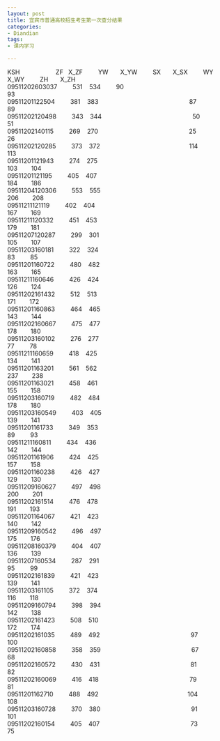 ```yaml
---
layout: post
title: 宜宾市普通高校招生考生第一次查分结果
categories:
- Diandian
tags:
- 课内学习

---
```

KSH&nbsp;&nbsp;&nbsp;&nbsp;&nbsp;&nbsp;&nbsp;&nbsp;&nbsp;&nbsp;&nbsp;&nbsp;&nbsp;&nbsp;&nbsp;&nbsp;&nbsp;&nbsp;&nbsp;&nbsp; ZF&nbsp;&nbsp; X_ZF&nbsp;&nbsp;&nbsp;&nbsp;&nbsp;&nbsp;&nbsp;&nbsp; YW&nbsp;&nbsp;&nbsp;&nbsp;&nbsp;&nbsp; X_YW&nbsp;&nbsp;&nbsp;&nbsp;&nbsp;&nbsp;&nbsp;&nbsp; SX&nbsp;&nbsp;&nbsp;&nbsp;&nbsp;&nbsp; X_SX&nbsp;&nbsp;&nbsp;&nbsp;&nbsp;&nbsp;&nbsp;&nbsp; WY&nbsp;&nbsp;&nbsp;&nbsp;&nbsp;&nbsp; X_WY&nbsp;&nbsp;&nbsp;&nbsp;&nbsp;&nbsp;&nbsp;&nbsp; ZH&nbsp;&nbsp;&nbsp;&nbsp;&nbsp;&nbsp; X_ZH
<br /> 09511202603037&nbsp;&nbsp;&nbsp;&nbsp;&nbsp;&nbsp;&nbsp;&nbsp; 531&nbsp;&nbsp;&nbsp; 534&nbsp;&nbsp;&nbsp;&nbsp;&nbsp;&nbsp;&nbsp;&nbsp; 90&nbsp;&nbsp;&nbsp;&nbsp;&nbsp;&nbsp;&nbsp;&nbsp; 93&nbsp;&nbsp;&nbsp;&nbsp;&nbsp;&nbsp;&nbsp;&nbsp;&nbsp;&nbsp;&nbsp;&nbsp;&nbsp;&nbsp;&nbsp;&nbsp;&nbsp;&nbsp;&nbsp;&nbsp;&nbsp;&nbsp;&nbsp;&nbsp;&nbsp;&nbsp;&nbsp;&nbsp;&nbsp;&nbsp;&nbsp;&nbsp;&nbsp;&nbsp;&nbsp;&nbsp;&nbsp;&nbsp;&nbsp;&nbsp;&nbsp;&nbsp;&nbsp;&nbsp;&nbsp;&nbsp;&nbsp;&nbsp;&nbsp;&nbsp;&nbsp;&nbsp;&nbsp;&nbsp;&nbsp;&nbsp;&nbsp;&nbsp;&nbsp;&nbsp;&nbsp;&nbsp;&nbsp;&nbsp;&nbsp;
<br /> 09511201122504&nbsp;&nbsp;&nbsp;&nbsp;&nbsp;&nbsp;&nbsp;&nbsp; 381&nbsp;&nbsp;&nbsp; 383&nbsp;&nbsp;&nbsp;&nbsp;&nbsp;&nbsp;&nbsp;&nbsp;&nbsp;&nbsp;&nbsp;&nbsp;&nbsp;&nbsp;&nbsp;&nbsp;&nbsp;&nbsp;&nbsp;&nbsp;&nbsp;&nbsp;&nbsp;&nbsp;&nbsp;&nbsp;&nbsp;&nbsp;&nbsp;&nbsp;&nbsp;&nbsp;&nbsp;&nbsp;&nbsp;&nbsp;&nbsp;&nbsp;&nbsp;&nbsp;&nbsp;&nbsp;&nbsp;&nbsp;&nbsp;&nbsp;&nbsp;&nbsp;&nbsp;&nbsp;&nbsp;&nbsp; 87&nbsp;&nbsp;&nbsp;&nbsp;&nbsp;&nbsp;&nbsp;&nbsp; 89&nbsp;&nbsp;&nbsp;&nbsp;&nbsp;&nbsp;&nbsp;&nbsp;&nbsp;&nbsp;&nbsp;&nbsp;&nbsp;&nbsp;&nbsp;&nbsp;&nbsp;&nbsp;&nbsp;&nbsp;&nbsp;
<br /> 09511202120498&nbsp;&nbsp;&nbsp;&nbsp;&nbsp;&nbsp;&nbsp;&nbsp; 343&nbsp;&nbsp;&nbsp; 344&nbsp;&nbsp;&nbsp;&nbsp;&nbsp;&nbsp;&nbsp;&nbsp;&nbsp;&nbsp;&nbsp;&nbsp;&nbsp;&nbsp;&nbsp;&nbsp;&nbsp;&nbsp;&nbsp;&nbsp;&nbsp;&nbsp;&nbsp;&nbsp;&nbsp;&nbsp;&nbsp;&nbsp;&nbsp;&nbsp;&nbsp;&nbsp;&nbsp;&nbsp;&nbsp;&nbsp;&nbsp;&nbsp;&nbsp;&nbsp;&nbsp;&nbsp;&nbsp;&nbsp;&nbsp;&nbsp;&nbsp;&nbsp;&nbsp;&nbsp;&nbsp;&nbsp; 50&nbsp;&nbsp;&nbsp;&nbsp;&nbsp;&nbsp;&nbsp;&nbsp; 51&nbsp;&nbsp;&nbsp;&nbsp;&nbsp;&nbsp;&nbsp;&nbsp;&nbsp;&nbsp;&nbsp;&nbsp;&nbsp;&nbsp;&nbsp;&nbsp;&nbsp;&nbsp;&nbsp;&nbsp;&nbsp;
<br /> 09511202140115&nbsp;&nbsp;&nbsp;&nbsp;&nbsp;&nbsp;&nbsp;&nbsp; 269&nbsp;&nbsp;&nbsp; 270&nbsp;&nbsp;&nbsp;&nbsp;&nbsp;&nbsp;&nbsp;&nbsp;&nbsp;&nbsp;&nbsp;&nbsp;&nbsp;&nbsp;&nbsp;&nbsp;&nbsp;&nbsp;&nbsp;&nbsp;&nbsp;&nbsp;&nbsp;&nbsp;&nbsp;&nbsp;&nbsp;&nbsp;&nbsp;&nbsp;&nbsp;&nbsp;&nbsp;&nbsp;&nbsp;&nbsp;&nbsp;&nbsp;&nbsp;&nbsp;&nbsp;&nbsp;&nbsp;&nbsp;&nbsp;&nbsp;&nbsp;&nbsp;&nbsp;&nbsp;&nbsp;&nbsp; 25&nbsp;&nbsp;&nbsp;&nbsp;&nbsp;&nbsp;&nbsp;&nbsp; 26&nbsp;&nbsp;&nbsp;&nbsp;&nbsp;&nbsp;&nbsp;&nbsp;&nbsp;&nbsp;&nbsp;&nbsp;&nbsp;&nbsp;&nbsp;&nbsp;&nbsp;&nbsp;&nbsp;&nbsp;&nbsp;
<br /> 09511202120285&nbsp;&nbsp;&nbsp;&nbsp;&nbsp;&nbsp;&nbsp;&nbsp; 373&nbsp;&nbsp;&nbsp; 372&nbsp;&nbsp;&nbsp;&nbsp;&nbsp;&nbsp;&nbsp;&nbsp;&nbsp;&nbsp;&nbsp;&nbsp;&nbsp;&nbsp;&nbsp;&nbsp;&nbsp;&nbsp;&nbsp;&nbsp;&nbsp;&nbsp;&nbsp;&nbsp;&nbsp;&nbsp;&nbsp;&nbsp;&nbsp;&nbsp;&nbsp;&nbsp;&nbsp;&nbsp;&nbsp;&nbsp;&nbsp;&nbsp;&nbsp;&nbsp;&nbsp;&nbsp;&nbsp;&nbsp;&nbsp;&nbsp;&nbsp;&nbsp;&nbsp;&nbsp;&nbsp; 114&nbsp;&nbsp;&nbsp;&nbsp;&nbsp;&nbsp;&nbsp; 113&nbsp;&nbsp;&nbsp;&nbsp;&nbsp;&nbsp;&nbsp;&nbsp;&nbsp;&nbsp;&nbsp;&nbsp;&nbsp;&nbsp;&nbsp;&nbsp;&nbsp;&nbsp;&nbsp;&nbsp;&nbsp;
<br /> 09511201121943&nbsp;&nbsp;&nbsp;&nbsp;&nbsp;&nbsp;&nbsp;&nbsp; 274&nbsp;&nbsp;&nbsp; 275&nbsp;&nbsp;&nbsp;&nbsp;&nbsp;&nbsp;&nbsp;&nbsp;&nbsp;&nbsp;&nbsp;&nbsp;&nbsp;&nbsp;&nbsp;&nbsp;&nbsp;&nbsp;&nbsp;&nbsp;&nbsp;&nbsp;&nbsp;&nbsp;&nbsp;&nbsp;&nbsp;&nbsp;&nbsp;&nbsp;&nbsp;&nbsp;&nbsp;&nbsp;&nbsp;&nbsp;&nbsp;&nbsp;&nbsp;&nbsp;&nbsp;&nbsp;&nbsp;&nbsp;&nbsp;&nbsp;&nbsp;&nbsp;&nbsp;&nbsp;&nbsp;&nbsp;&nbsp;&nbsp;&nbsp;&nbsp;&nbsp;&nbsp;&nbsp;&nbsp;&nbsp;&nbsp;&nbsp;&nbsp;&nbsp;&nbsp;&nbsp;&nbsp;&nbsp;&nbsp;&nbsp;&nbsp;&nbsp; 103&nbsp;&nbsp;&nbsp;&nbsp;&nbsp;&nbsp;&nbsp; 104
<br /> 09511201121195&nbsp;&nbsp;&nbsp;&nbsp;&nbsp;&nbsp;&nbsp;&nbsp; 405&nbsp;&nbsp;&nbsp; 407&nbsp;&nbsp;&nbsp;&nbsp;&nbsp;&nbsp;&nbsp;&nbsp;&nbsp;&nbsp;&nbsp;&nbsp;&nbsp;&nbsp;&nbsp;&nbsp;&nbsp;&nbsp;&nbsp;&nbsp;&nbsp;&nbsp;&nbsp;&nbsp;&nbsp;&nbsp;&nbsp;&nbsp;&nbsp;&nbsp;&nbsp;&nbsp;&nbsp;&nbsp;&nbsp;&nbsp;&nbsp;&nbsp;&nbsp;&nbsp;&nbsp;&nbsp;&nbsp;&nbsp;&nbsp;&nbsp;&nbsp;&nbsp;&nbsp;&nbsp;&nbsp;&nbsp;&nbsp;&nbsp;&nbsp;&nbsp;&nbsp;&nbsp;&nbsp;&nbsp;&nbsp;&nbsp;&nbsp;&nbsp;&nbsp;&nbsp;&nbsp;&nbsp;&nbsp;&nbsp;&nbsp;&nbsp;&nbsp; 184&nbsp;&nbsp;&nbsp;&nbsp;&nbsp;&nbsp;&nbsp; 186
<br /> 09511204120306&nbsp;&nbsp;&nbsp;&nbsp;&nbsp;&nbsp;&nbsp;&nbsp; 553&nbsp;&nbsp;&nbsp; 555&nbsp;&nbsp;&nbsp;&nbsp;&nbsp;&nbsp;&nbsp;&nbsp;&nbsp;&nbsp;&nbsp;&nbsp;&nbsp;&nbsp;&nbsp;&nbsp;&nbsp;&nbsp;&nbsp;&nbsp;&nbsp;&nbsp;&nbsp;&nbsp;&nbsp;&nbsp;&nbsp;&nbsp;&nbsp;&nbsp;&nbsp;&nbsp;&nbsp;&nbsp;&nbsp;&nbsp;&nbsp;&nbsp;&nbsp;&nbsp;&nbsp;&nbsp;&nbsp;&nbsp;&nbsp;&nbsp;&nbsp;&nbsp;&nbsp;&nbsp;&nbsp;&nbsp;&nbsp;&nbsp;&nbsp;&nbsp;&nbsp;&nbsp;&nbsp;&nbsp;&nbsp;&nbsp;&nbsp;&nbsp;&nbsp;&nbsp;&nbsp;&nbsp;&nbsp;&nbsp;&nbsp;&nbsp;&nbsp; 206&nbsp;&nbsp;&nbsp;&nbsp;&nbsp;&nbsp;&nbsp; 208
<br /> 09511211121119&nbsp;&nbsp;&nbsp;&nbsp;&nbsp;&nbsp;&nbsp;&nbsp; 402&nbsp;&nbsp;&nbsp; 404&nbsp;&nbsp;&nbsp;&nbsp;&nbsp;&nbsp;&nbsp;&nbsp;&nbsp;&nbsp;&nbsp;&nbsp;&nbsp;&nbsp;&nbsp;&nbsp;&nbsp;&nbsp;&nbsp;&nbsp;&nbsp;&nbsp;&nbsp;&nbsp;&nbsp;&nbsp;&nbsp;&nbsp;&nbsp;&nbsp;&nbsp;&nbsp;&nbsp;&nbsp;&nbsp;&nbsp;&nbsp;&nbsp;&nbsp;&nbsp;&nbsp;&nbsp;&nbsp;&nbsp;&nbsp;&nbsp;&nbsp;&nbsp;&nbsp;&nbsp;&nbsp;&nbsp;&nbsp;&nbsp;&nbsp;&nbsp;&nbsp;&nbsp;&nbsp;&nbsp;&nbsp;&nbsp;&nbsp;&nbsp;&nbsp;&nbsp;&nbsp;&nbsp;&nbsp;&nbsp;&nbsp;&nbsp;&nbsp; 167&nbsp;&nbsp;&nbsp;&nbsp;&nbsp;&nbsp;&nbsp; 169
<br /> 09511211120332&nbsp;&nbsp;&nbsp;&nbsp;&nbsp;&nbsp;&nbsp;&nbsp; 451&nbsp;&nbsp;&nbsp; 453&nbsp;&nbsp;&nbsp;&nbsp;&nbsp;&nbsp;&nbsp;&nbsp;&nbsp;&nbsp;&nbsp;&nbsp;&nbsp;&nbsp;&nbsp;&nbsp;&nbsp;&nbsp;&nbsp;&nbsp;&nbsp;&nbsp;&nbsp;&nbsp;&nbsp;&nbsp;&nbsp;&nbsp;&nbsp;&nbsp;&nbsp;&nbsp;&nbsp;&nbsp;&nbsp;&nbsp;&nbsp;&nbsp;&nbsp;&nbsp;&nbsp;&nbsp;&nbsp;&nbsp;&nbsp;&nbsp;&nbsp;&nbsp;&nbsp;&nbsp;&nbsp;&nbsp;&nbsp;&nbsp;&nbsp;&nbsp;&nbsp;&nbsp;&nbsp;&nbsp;&nbsp;&nbsp;&nbsp;&nbsp;&nbsp;&nbsp;&nbsp;&nbsp;&nbsp;&nbsp;&nbsp;&nbsp;&nbsp; 179&nbsp;&nbsp;&nbsp;&nbsp;&nbsp;&nbsp;&nbsp; 181
<br /> 09511207120287&nbsp;&nbsp;&nbsp;&nbsp;&nbsp;&nbsp;&nbsp;&nbsp; 299&nbsp;&nbsp;&nbsp; 301&nbsp;&nbsp;&nbsp;&nbsp;&nbsp;&nbsp;&nbsp;&nbsp;&nbsp;&nbsp;&nbsp;&nbsp;&nbsp;&nbsp;&nbsp;&nbsp;&nbsp;&nbsp;&nbsp;&nbsp;&nbsp;&nbsp;&nbsp;&nbsp;&nbsp;&nbsp;&nbsp;&nbsp;&nbsp;&nbsp;&nbsp;&nbsp;&nbsp;&nbsp;&nbsp;&nbsp;&nbsp;&nbsp;&nbsp;&nbsp;&nbsp;&nbsp;&nbsp;&nbsp;&nbsp;&nbsp;&nbsp;&nbsp;&nbsp;&nbsp;&nbsp;&nbsp;&nbsp;&nbsp;&nbsp;&nbsp;&nbsp;&nbsp;&nbsp;&nbsp;&nbsp;&nbsp;&nbsp;&nbsp;&nbsp;&nbsp;&nbsp;&nbsp;&nbsp;&nbsp;&nbsp;&nbsp;&nbsp; 105&nbsp;&nbsp;&nbsp;&nbsp;&nbsp;&nbsp;&nbsp; 107
<br /> 09511203160181&nbsp;&nbsp;&nbsp;&nbsp;&nbsp;&nbsp;&nbsp;&nbsp; 322&nbsp;&nbsp;&nbsp; 324&nbsp;&nbsp;&nbsp;&nbsp;&nbsp;&nbsp;&nbsp;&nbsp;&nbsp;&nbsp;&nbsp;&nbsp;&nbsp;&nbsp;&nbsp;&nbsp;&nbsp;&nbsp;&nbsp;&nbsp;&nbsp;&nbsp;&nbsp;&nbsp;&nbsp;&nbsp;&nbsp;&nbsp;&nbsp;&nbsp;&nbsp;&nbsp;&nbsp;&nbsp;&nbsp;&nbsp;&nbsp;&nbsp;&nbsp;&nbsp;&nbsp;&nbsp;&nbsp;&nbsp;&nbsp;&nbsp;&nbsp;&nbsp;&nbsp;&nbsp;&nbsp;&nbsp;&nbsp;&nbsp;&nbsp;&nbsp;&nbsp;&nbsp;&nbsp;&nbsp;&nbsp;&nbsp;&nbsp;&nbsp;&nbsp;&nbsp;&nbsp;&nbsp;&nbsp;&nbsp;&nbsp;&nbsp;&nbsp;&nbsp; 83&nbsp;&nbsp;&nbsp;&nbsp;&nbsp;&nbsp;&nbsp;&nbsp; 85
<br /> 09511201160722&nbsp;&nbsp;&nbsp;&nbsp;&nbsp;&nbsp;&nbsp;&nbsp; 480&nbsp;&nbsp;&nbsp; 482&nbsp;&nbsp;&nbsp;&nbsp;&nbsp;&nbsp;&nbsp;&nbsp;&nbsp;&nbsp;&nbsp;&nbsp;&nbsp;&nbsp;&nbsp;&nbsp;&nbsp;&nbsp;&nbsp;&nbsp;&nbsp;&nbsp;&nbsp;&nbsp;&nbsp;&nbsp;&nbsp;&nbsp;&nbsp;&nbsp;&nbsp;&nbsp;&nbsp;&nbsp;&nbsp;&nbsp;&nbsp;&nbsp;&nbsp;&nbsp;&nbsp;&nbsp;&nbsp;&nbsp;&nbsp;&nbsp;&nbsp;&nbsp;&nbsp;&nbsp;&nbsp;&nbsp;&nbsp;&nbsp;&nbsp;&nbsp;&nbsp;&nbsp;&nbsp;&nbsp;&nbsp;&nbsp;&nbsp;&nbsp;&nbsp;&nbsp;&nbsp;&nbsp;&nbsp;&nbsp;&nbsp;&nbsp;&nbsp; 163&nbsp;&nbsp;&nbsp;&nbsp;&nbsp;&nbsp;&nbsp; 165
<br /> 09511211160646&nbsp;&nbsp;&nbsp;&nbsp;&nbsp;&nbsp;&nbsp;&nbsp; 426&nbsp;&nbsp;&nbsp; 424&nbsp;&nbsp;&nbsp;&nbsp;&nbsp;&nbsp;&nbsp;&nbsp;&nbsp;&nbsp;&nbsp;&nbsp;&nbsp;&nbsp;&nbsp;&nbsp;&nbsp;&nbsp;&nbsp;&nbsp;&nbsp;&nbsp;&nbsp;&nbsp;&nbsp;&nbsp;&nbsp;&nbsp;&nbsp;&nbsp;&nbsp;&nbsp;&nbsp;&nbsp;&nbsp;&nbsp;&nbsp;&nbsp;&nbsp;&nbsp;&nbsp;&nbsp;&nbsp;&nbsp;&nbsp;&nbsp;&nbsp;&nbsp;&nbsp;&nbsp;&nbsp;&nbsp;&nbsp;&nbsp;&nbsp;&nbsp;&nbsp;&nbsp;&nbsp;&nbsp;&nbsp;&nbsp;&nbsp;&nbsp;&nbsp;&nbsp;&nbsp;&nbsp;&nbsp;&nbsp;&nbsp;&nbsp;&nbsp; 126&nbsp;&nbsp;&nbsp;&nbsp;&nbsp;&nbsp;&nbsp; 124
<br /> 09511202161432&nbsp;&nbsp;&nbsp;&nbsp;&nbsp;&nbsp;&nbsp;&nbsp; 512&nbsp;&nbsp;&nbsp; 513&nbsp;&nbsp;&nbsp;&nbsp;&nbsp;&nbsp;&nbsp;&nbsp;&nbsp;&nbsp;&nbsp;&nbsp;&nbsp;&nbsp;&nbsp;&nbsp;&nbsp;&nbsp;&nbsp;&nbsp;&nbsp;&nbsp;&nbsp;&nbsp;&nbsp;&nbsp;&nbsp;&nbsp;&nbsp;&nbsp;&nbsp;&nbsp;&nbsp;&nbsp;&nbsp;&nbsp;&nbsp;&nbsp;&nbsp;&nbsp;&nbsp;&nbsp;&nbsp;&nbsp;&nbsp;&nbsp;&nbsp;&nbsp;&nbsp;&nbsp;&nbsp;&nbsp;&nbsp;&nbsp;&nbsp;&nbsp;&nbsp;&nbsp;&nbsp;&nbsp;&nbsp;&nbsp;&nbsp;&nbsp;&nbsp;&nbsp;&nbsp;&nbsp;&nbsp;&nbsp;&nbsp;&nbsp;&nbsp; 171&nbsp;&nbsp;&nbsp;&nbsp;&nbsp;&nbsp;&nbsp; 172
<br /> 09511201160863&nbsp;&nbsp;&nbsp;&nbsp;&nbsp;&nbsp;&nbsp;&nbsp; 464&nbsp;&nbsp;&nbsp; 465&nbsp;&nbsp;&nbsp;&nbsp;&nbsp;&nbsp;&nbsp;&nbsp;&nbsp;&nbsp;&nbsp;&nbsp;&nbsp;&nbsp;&nbsp;&nbsp;&nbsp;&nbsp;&nbsp;&nbsp;&nbsp;&nbsp;&nbsp;&nbsp;&nbsp;&nbsp;&nbsp;&nbsp;&nbsp;&nbsp;&nbsp;&nbsp;&nbsp;&nbsp;&nbsp;&nbsp;&nbsp;&nbsp;&nbsp;&nbsp;&nbsp;&nbsp;&nbsp;&nbsp;&nbsp;&nbsp;&nbsp;&nbsp;&nbsp;&nbsp;&nbsp;&nbsp;&nbsp;&nbsp;&nbsp;&nbsp;&nbsp;&nbsp;&nbsp;&nbsp;&nbsp;&nbsp;&nbsp;&nbsp;&nbsp;&nbsp;&nbsp;&nbsp;&nbsp;&nbsp;&nbsp;&nbsp;&nbsp; 143&nbsp;&nbsp;&nbsp;&nbsp;&nbsp;&nbsp;&nbsp; 144
<br /> 09511202160667&nbsp;&nbsp;&nbsp;&nbsp;&nbsp;&nbsp;&nbsp;&nbsp; 475&nbsp;&nbsp;&nbsp; 477&nbsp;&nbsp;&nbsp;&nbsp;&nbsp;&nbsp;&nbsp;&nbsp;&nbsp;&nbsp;&nbsp;&nbsp;&nbsp;&nbsp;&nbsp;&nbsp;&nbsp;&nbsp;&nbsp;&nbsp;&nbsp;&nbsp;&nbsp;&nbsp;&nbsp;&nbsp;&nbsp;&nbsp;&nbsp;&nbsp;&nbsp;&nbsp;&nbsp;&nbsp;&nbsp;&nbsp;&nbsp;&nbsp;&nbsp;&nbsp;&nbsp;&nbsp;&nbsp;&nbsp;&nbsp;&nbsp;&nbsp;&nbsp;&nbsp;&nbsp;&nbsp;&nbsp;&nbsp;&nbsp;&nbsp;&nbsp;&nbsp;&nbsp;&nbsp;&nbsp;&nbsp;&nbsp;&nbsp;&nbsp;&nbsp;&nbsp;&nbsp;&nbsp;&nbsp;&nbsp;&nbsp;&nbsp;&nbsp; 178&nbsp;&nbsp;&nbsp;&nbsp;&nbsp;&nbsp;&nbsp; 180
<br /> 09511203160102&nbsp;&nbsp;&nbsp;&nbsp;&nbsp;&nbsp;&nbsp;&nbsp; 276&nbsp;&nbsp;&nbsp; 277&nbsp;&nbsp;&nbsp;&nbsp;&nbsp;&nbsp;&nbsp;&nbsp;&nbsp;&nbsp;&nbsp;&nbsp;&nbsp;&nbsp;&nbsp;&nbsp;&nbsp;&nbsp;&nbsp;&nbsp;&nbsp;&nbsp;&nbsp;&nbsp;&nbsp;&nbsp;&nbsp;&nbsp;&nbsp;&nbsp;&nbsp;&nbsp;&nbsp;&nbsp;&nbsp;&nbsp;&nbsp;&nbsp;&nbsp;&nbsp;&nbsp;&nbsp;&nbsp;&nbsp;&nbsp;&nbsp;&nbsp;&nbsp;&nbsp;&nbsp;&nbsp;&nbsp;&nbsp;&nbsp;&nbsp;&nbsp;&nbsp;&nbsp;&nbsp;&nbsp;&nbsp;&nbsp;&nbsp;&nbsp;&nbsp;&nbsp;&nbsp;&nbsp;&nbsp;&nbsp;&nbsp;&nbsp;&nbsp;&nbsp; 77&nbsp;&nbsp;&nbsp;&nbsp;&nbsp;&nbsp;&nbsp;&nbsp; 78
<br /> 09511211160659&nbsp;&nbsp;&nbsp;&nbsp;&nbsp;&nbsp;&nbsp;&nbsp; 418&nbsp;&nbsp;&nbsp; 425&nbsp;&nbsp;&nbsp;&nbsp;&nbsp;&nbsp;&nbsp;&nbsp;&nbsp;&nbsp;&nbsp;&nbsp;&nbsp;&nbsp;&nbsp;&nbsp;&nbsp;&nbsp;&nbsp;&nbsp;&nbsp;&nbsp;&nbsp;&nbsp;&nbsp;&nbsp;&nbsp;&nbsp;&nbsp;&nbsp;&nbsp;&nbsp;&nbsp;&nbsp;&nbsp;&nbsp;&nbsp;&nbsp;&nbsp;&nbsp;&nbsp;&nbsp;&nbsp;&nbsp;&nbsp;&nbsp;&nbsp;&nbsp;&nbsp;&nbsp;&nbsp;&nbsp;&nbsp;&nbsp;&nbsp;&nbsp;&nbsp;&nbsp;&nbsp;&nbsp;&nbsp;&nbsp;&nbsp;&nbsp;&nbsp;&nbsp;&nbsp;&nbsp;&nbsp;&nbsp;&nbsp;&nbsp;&nbsp; 134&nbsp;&nbsp;&nbsp;&nbsp;&nbsp;&nbsp;&nbsp; 141
<br /> 09511201163201&nbsp;&nbsp;&nbsp;&nbsp;&nbsp;&nbsp;&nbsp;&nbsp; 561&nbsp;&nbsp;&nbsp; 562&nbsp;&nbsp;&nbsp;&nbsp;&nbsp;&nbsp;&nbsp;&nbsp;&nbsp;&nbsp;&nbsp;&nbsp;&nbsp;&nbsp;&nbsp;&nbsp;&nbsp;&nbsp;&nbsp;&nbsp;&nbsp;&nbsp;&nbsp;&nbsp;&nbsp;&nbsp;&nbsp;&nbsp;&nbsp;&nbsp;&nbsp;&nbsp;&nbsp;&nbsp;&nbsp;&nbsp;&nbsp;&nbsp;&nbsp;&nbsp;&nbsp;&nbsp;&nbsp;&nbsp;&nbsp;&nbsp;&nbsp;&nbsp;&nbsp;&nbsp;&nbsp;&nbsp;&nbsp;&nbsp;&nbsp;&nbsp;&nbsp;&nbsp;&nbsp;&nbsp;&nbsp;&nbsp;&nbsp;&nbsp;&nbsp;&nbsp;&nbsp;&nbsp;&nbsp;&nbsp;&nbsp;&nbsp;&nbsp; 237&nbsp;&nbsp;&nbsp;&nbsp;&nbsp;&nbsp;&nbsp; 238
<br /> 09511201163021&nbsp;&nbsp;&nbsp;&nbsp;&nbsp;&nbsp;&nbsp;&nbsp; 458&nbsp;&nbsp;&nbsp; 461&nbsp;&nbsp;&nbsp;&nbsp;&nbsp;&nbsp;&nbsp;&nbsp;&nbsp;&nbsp;&nbsp;&nbsp;&nbsp;&nbsp;&nbsp;&nbsp;&nbsp;&nbsp;&nbsp;&nbsp;&nbsp;&nbsp;&nbsp;&nbsp;&nbsp;&nbsp;&nbsp;&nbsp;&nbsp;&nbsp;&nbsp;&nbsp;&nbsp;&nbsp;&nbsp;&nbsp;&nbsp;&nbsp;&nbsp;&nbsp;&nbsp;&nbsp;&nbsp;&nbsp;&nbsp;&nbsp;&nbsp;&nbsp;&nbsp;&nbsp;&nbsp;&nbsp;&nbsp;&nbsp;&nbsp;&nbsp;&nbsp;&nbsp;&nbsp;&nbsp;&nbsp;&nbsp;&nbsp;&nbsp;&nbsp;&nbsp;&nbsp;&nbsp;&nbsp;&nbsp;&nbsp;&nbsp;&nbsp; 155&nbsp;&nbsp;&nbsp;&nbsp;&nbsp;&nbsp;&nbsp; 158
<br /> 09511203160719&nbsp;&nbsp;&nbsp;&nbsp;&nbsp;&nbsp;&nbsp;&nbsp; 482&nbsp;&nbsp;&nbsp; 484&nbsp;&nbsp;&nbsp;&nbsp;&nbsp;&nbsp;&nbsp;&nbsp;&nbsp;&nbsp;&nbsp;&nbsp;&nbsp;&nbsp;&nbsp;&nbsp;&nbsp;&nbsp;&nbsp;&nbsp;&nbsp;&nbsp;&nbsp;&nbsp;&nbsp;&nbsp;&nbsp;&nbsp;&nbsp;&nbsp;&nbsp;&nbsp;&nbsp;&nbsp;&nbsp;&nbsp;&nbsp;&nbsp;&nbsp;&nbsp;&nbsp;&nbsp;&nbsp;&nbsp;&nbsp;&nbsp;&nbsp;&nbsp;&nbsp;&nbsp;&nbsp;&nbsp;&nbsp;&nbsp;&nbsp;&nbsp;&nbsp;&nbsp;&nbsp;&nbsp;&nbsp;&nbsp;&nbsp;&nbsp;&nbsp;&nbsp;&nbsp;&nbsp;&nbsp;&nbsp;&nbsp;&nbsp;&nbsp; 178&nbsp;&nbsp;&nbsp;&nbsp;&nbsp;&nbsp;&nbsp; 180
<br /> 09511203160549&nbsp;&nbsp;&nbsp;&nbsp;&nbsp;&nbsp;&nbsp;&nbsp; 403&nbsp;&nbsp;&nbsp; 405&nbsp;&nbsp;&nbsp;&nbsp;&nbsp;&nbsp;&nbsp;&nbsp;&nbsp;&nbsp;&nbsp;&nbsp;&nbsp;&nbsp;&nbsp;&nbsp;&nbsp;&nbsp;&nbsp;&nbsp;&nbsp;&nbsp;&nbsp;&nbsp;&nbsp;&nbsp;&nbsp;&nbsp;&nbsp;&nbsp;&nbsp;&nbsp;&nbsp;&nbsp;&nbsp;&nbsp;&nbsp;&nbsp;&nbsp;&nbsp;&nbsp;&nbsp;&nbsp;&nbsp;&nbsp;&nbsp;&nbsp;&nbsp;&nbsp;&nbsp;&nbsp;&nbsp;&nbsp;&nbsp;&nbsp;&nbsp;&nbsp;&nbsp;&nbsp;&nbsp;&nbsp;&nbsp;&nbsp;&nbsp;&nbsp;&nbsp;&nbsp;&nbsp;&nbsp;&nbsp;&nbsp;&nbsp;&nbsp; 139&nbsp;&nbsp;&nbsp;&nbsp;&nbsp;&nbsp;&nbsp; 141
<br /> 09511201161733&nbsp;&nbsp;&nbsp;&nbsp;&nbsp;&nbsp;&nbsp;&nbsp; 349&nbsp;&nbsp;&nbsp; 353&nbsp;&nbsp;&nbsp;&nbsp;&nbsp;&nbsp;&nbsp;&nbsp;&nbsp;&nbsp;&nbsp;&nbsp;&nbsp;&nbsp;&nbsp;&nbsp;&nbsp;&nbsp;&nbsp;&nbsp;&nbsp;&nbsp;&nbsp;&nbsp;&nbsp;&nbsp;&nbsp;&nbsp;&nbsp;&nbsp;&nbsp;&nbsp;&nbsp;&nbsp;&nbsp;&nbsp;&nbsp;&nbsp;&nbsp;&nbsp;&nbsp;&nbsp;&nbsp;&nbsp;&nbsp;&nbsp;&nbsp;&nbsp;&nbsp;&nbsp;&nbsp;&nbsp;&nbsp;&nbsp;&nbsp;&nbsp;&nbsp;&nbsp;&nbsp;&nbsp;&nbsp;&nbsp;&nbsp;&nbsp;&nbsp;&nbsp;&nbsp;&nbsp;&nbsp;&nbsp;&nbsp;&nbsp;&nbsp;&nbsp; 89&nbsp;&nbsp;&nbsp;&nbsp;&nbsp;&nbsp;&nbsp;&nbsp; 93
<br /> 09511211160811&nbsp;&nbsp;&nbsp;&nbsp;&nbsp;&nbsp;&nbsp;&nbsp; 434&nbsp;&nbsp;&nbsp; 436&nbsp;&nbsp;&nbsp;&nbsp;&nbsp;&nbsp;&nbsp;&nbsp;&nbsp;&nbsp;&nbsp;&nbsp;&nbsp;&nbsp;&nbsp;&nbsp;&nbsp;&nbsp;&nbsp;&nbsp;&nbsp;&nbsp;&nbsp;&nbsp;&nbsp;&nbsp;&nbsp;&nbsp;&nbsp;&nbsp;&nbsp;&nbsp;&nbsp;&nbsp;&nbsp;&nbsp;&nbsp;&nbsp;&nbsp;&nbsp;&nbsp;&nbsp;&nbsp;&nbsp;&nbsp;&nbsp;&nbsp;&nbsp;&nbsp;&nbsp;&nbsp;&nbsp;&nbsp;&nbsp;&nbsp;&nbsp;&nbsp;&nbsp;&nbsp;&nbsp;&nbsp;&nbsp;&nbsp;&nbsp;&nbsp;&nbsp;&nbsp;&nbsp;&nbsp;&nbsp;&nbsp;&nbsp;&nbsp; 142&nbsp;&nbsp;&nbsp;&nbsp;&nbsp;&nbsp;&nbsp; 144
<br /> 09511201161906&nbsp;&nbsp;&nbsp;&nbsp;&nbsp;&nbsp;&nbsp;&nbsp; 424&nbsp;&nbsp;&nbsp; 425&nbsp;&nbsp;&nbsp;&nbsp;&nbsp;&nbsp;&nbsp;&nbsp;&nbsp;&nbsp;&nbsp;&nbsp;&nbsp;&nbsp;&nbsp;&nbsp;&nbsp;&nbsp;&nbsp;&nbsp;&nbsp;&nbsp;&nbsp;&nbsp;&nbsp;&nbsp;&nbsp;&nbsp;&nbsp;&nbsp;&nbsp;&nbsp;&nbsp;&nbsp;&nbsp;&nbsp;&nbsp;&nbsp;&nbsp;&nbsp;&nbsp;&nbsp;&nbsp;&nbsp;&nbsp;&nbsp;&nbsp;&nbsp;&nbsp;&nbsp;&nbsp;&nbsp;&nbsp;&nbsp;&nbsp;&nbsp;&nbsp;&nbsp;&nbsp;&nbsp;&nbsp;&nbsp;&nbsp;&nbsp;&nbsp;&nbsp;&nbsp;&nbsp;&nbsp;&nbsp;&nbsp;&nbsp;&nbsp; 157&nbsp;&nbsp;&nbsp;&nbsp;&nbsp;&nbsp;&nbsp; 158
<br /> 09511201160238&nbsp;&nbsp;&nbsp;&nbsp;&nbsp;&nbsp;&nbsp;&nbsp; 426&nbsp;&nbsp;&nbsp; 427&nbsp;&nbsp;&nbsp;&nbsp;&nbsp;&nbsp;&nbsp;&nbsp;&nbsp;&nbsp;&nbsp;&nbsp;&nbsp;&nbsp;&nbsp;&nbsp;&nbsp;&nbsp;&nbsp;&nbsp;&nbsp;&nbsp;&nbsp;&nbsp;&nbsp;&nbsp;&nbsp;&nbsp;&nbsp;&nbsp;&nbsp;&nbsp;&nbsp;&nbsp;&nbsp;&nbsp;&nbsp;&nbsp;&nbsp;&nbsp;&nbsp;&nbsp;&nbsp;&nbsp;&nbsp;&nbsp;&nbsp;&nbsp;&nbsp;&nbsp;&nbsp;&nbsp;&nbsp;&nbsp;&nbsp;&nbsp;&nbsp;&nbsp;&nbsp;&nbsp;&nbsp;&nbsp;&nbsp;&nbsp;&nbsp;&nbsp;&nbsp;&nbsp;&nbsp;&nbsp;&nbsp;&nbsp;&nbsp; 129&nbsp;&nbsp;&nbsp;&nbsp;&nbsp;&nbsp;&nbsp; 130
<br /> 09511209160627&nbsp;&nbsp;&nbsp;&nbsp;&nbsp;&nbsp;&nbsp;&nbsp; 497&nbsp;&nbsp;&nbsp; 498&nbsp;&nbsp;&nbsp;&nbsp;&nbsp;&nbsp;&nbsp;&nbsp;&nbsp;&nbsp;&nbsp;&nbsp;&nbsp;&nbsp;&nbsp;&nbsp;&nbsp;&nbsp;&nbsp;&nbsp;&nbsp;&nbsp;&nbsp;&nbsp;&nbsp;&nbsp;&nbsp;&nbsp;&nbsp;&nbsp;&nbsp;&nbsp;&nbsp;&nbsp;&nbsp;&nbsp;&nbsp;&nbsp;&nbsp;&nbsp;&nbsp;&nbsp;&nbsp;&nbsp;&nbsp;&nbsp;&nbsp;&nbsp;&nbsp;&nbsp;&nbsp;&nbsp;&nbsp;&nbsp;&nbsp;&nbsp;&nbsp;&nbsp;&nbsp;&nbsp;&nbsp;&nbsp;&nbsp;&nbsp;&nbsp;&nbsp;&nbsp;&nbsp;&nbsp;&nbsp;&nbsp;&nbsp;&nbsp; 200&nbsp;&nbsp;&nbsp;&nbsp;&nbsp;&nbsp;&nbsp; 201
<br /> 09511202161514&nbsp;&nbsp;&nbsp;&nbsp;&nbsp;&nbsp;&nbsp;&nbsp; 476&nbsp;&nbsp;&nbsp; 478&nbsp;&nbsp;&nbsp;&nbsp;&nbsp;&nbsp;&nbsp;&nbsp;&nbsp;&nbsp;&nbsp;&nbsp;&nbsp;&nbsp;&nbsp;&nbsp;&nbsp;&nbsp;&nbsp;&nbsp;&nbsp;&nbsp;&nbsp;&nbsp;&nbsp;&nbsp;&nbsp;&nbsp;&nbsp;&nbsp;&nbsp;&nbsp;&nbsp;&nbsp;&nbsp;&nbsp;&nbsp;&nbsp;&nbsp;&nbsp;&nbsp;&nbsp;&nbsp;&nbsp;&nbsp;&nbsp;&nbsp;&nbsp;&nbsp;&nbsp;&nbsp;&nbsp;&nbsp;&nbsp;&nbsp;&nbsp;&nbsp;&nbsp;&nbsp;&nbsp;&nbsp;&nbsp;&nbsp;&nbsp;&nbsp;&nbsp;&nbsp;&nbsp;&nbsp;&nbsp;&nbsp;&nbsp;&nbsp; 191&nbsp;&nbsp;&nbsp;&nbsp;&nbsp;&nbsp;&nbsp; 193
<br /> 09511201164067&nbsp;&nbsp;&nbsp;&nbsp;&nbsp;&nbsp;&nbsp;&nbsp; 421&nbsp;&nbsp;&nbsp; 423&nbsp;&nbsp;&nbsp;&nbsp;&nbsp;&nbsp;&nbsp;&nbsp;&nbsp;&nbsp;&nbsp;&nbsp;&nbsp;&nbsp;&nbsp;&nbsp;&nbsp;&nbsp;&nbsp;&nbsp;&nbsp;&nbsp;&nbsp;&nbsp;&nbsp;&nbsp;&nbsp;&nbsp;&nbsp;&nbsp;&nbsp;&nbsp;&nbsp;&nbsp;&nbsp;&nbsp;&nbsp;&nbsp;&nbsp;&nbsp;&nbsp;&nbsp;&nbsp;&nbsp;&nbsp;&nbsp;&nbsp;&nbsp;&nbsp;&nbsp;&nbsp;&nbsp;&nbsp;&nbsp;&nbsp;&nbsp;&nbsp;&nbsp;&nbsp;&nbsp;&nbsp;&nbsp;&nbsp;&nbsp;&nbsp;&nbsp;&nbsp;&nbsp;&nbsp;&nbsp;&nbsp;&nbsp;&nbsp; 140&nbsp;&nbsp;&nbsp;&nbsp;&nbsp;&nbsp;&nbsp; 142
<br /> 09511209160542&nbsp;&nbsp;&nbsp;&nbsp;&nbsp;&nbsp;&nbsp;&nbsp; 496&nbsp;&nbsp;&nbsp; 497&nbsp;&nbsp;&nbsp;&nbsp;&nbsp;&nbsp;&nbsp;&nbsp;&nbsp;&nbsp;&nbsp;&nbsp;&nbsp;&nbsp;&nbsp;&nbsp;&nbsp;&nbsp;&nbsp;&nbsp;&nbsp;&nbsp;&nbsp;&nbsp;&nbsp;&nbsp;&nbsp;&nbsp;&nbsp;&nbsp;&nbsp;&nbsp;&nbsp;&nbsp;&nbsp;&nbsp;&nbsp;&nbsp;&nbsp;&nbsp;&nbsp;&nbsp;&nbsp;&nbsp;&nbsp;&nbsp;&nbsp;&nbsp;&nbsp;&nbsp;&nbsp;&nbsp;&nbsp;&nbsp;&nbsp;&nbsp;&nbsp;&nbsp;&nbsp;&nbsp;&nbsp;&nbsp;&nbsp;&nbsp;&nbsp;&nbsp;&nbsp;&nbsp;&nbsp;&nbsp;&nbsp;&nbsp;&nbsp; 175&nbsp;&nbsp;&nbsp;&nbsp;&nbsp;&nbsp;&nbsp; 176
<br /> 09511208160379&nbsp;&nbsp;&nbsp;&nbsp;&nbsp;&nbsp;&nbsp;&nbsp; 404&nbsp;&nbsp;&nbsp; 407&nbsp;&nbsp;&nbsp;&nbsp;&nbsp;&nbsp;&nbsp;&nbsp;&nbsp;&nbsp;&nbsp;&nbsp;&nbsp;&nbsp;&nbsp;&nbsp;&nbsp;&nbsp;&nbsp;&nbsp;&nbsp;&nbsp;&nbsp;&nbsp;&nbsp;&nbsp;&nbsp;&nbsp;&nbsp;&nbsp;&nbsp;&nbsp;&nbsp;&nbsp;&nbsp;&nbsp;&nbsp;&nbsp;&nbsp;&nbsp;&nbsp;&nbsp;&nbsp;&nbsp;&nbsp;&nbsp;&nbsp;&nbsp;&nbsp;&nbsp;&nbsp;&nbsp;&nbsp;&nbsp;&nbsp;&nbsp;&nbsp;&nbsp;&nbsp;&nbsp;&nbsp;&nbsp;&nbsp;&nbsp;&nbsp;&nbsp;&nbsp;&nbsp;&nbsp;&nbsp;&nbsp;&nbsp;&nbsp; 136&nbsp;&nbsp;&nbsp;&nbsp;&nbsp;&nbsp;&nbsp; 139
<br /> 09511207160534&nbsp;&nbsp;&nbsp;&nbsp;&nbsp;&nbsp;&nbsp;&nbsp; 287&nbsp;&nbsp;&nbsp; 291&nbsp;&nbsp;&nbsp;&nbsp;&nbsp;&nbsp;&nbsp;&nbsp;&nbsp;&nbsp;&nbsp;&nbsp;&nbsp;&nbsp;&nbsp;&nbsp;&nbsp;&nbsp;&nbsp;&nbsp;&nbsp;&nbsp;&nbsp;&nbsp;&nbsp;&nbsp;&nbsp;&nbsp;&nbsp;&nbsp;&nbsp;&nbsp;&nbsp;&nbsp;&nbsp;&nbsp;&nbsp;&nbsp;&nbsp;&nbsp;&nbsp;&nbsp;&nbsp;&nbsp;&nbsp;&nbsp;&nbsp;&nbsp;&nbsp;&nbsp;&nbsp;&nbsp;&nbsp;&nbsp;&nbsp;&nbsp;&nbsp;&nbsp;&nbsp;&nbsp;&nbsp;&nbsp;&nbsp;&nbsp;&nbsp;&nbsp;&nbsp;&nbsp;&nbsp;&nbsp;&nbsp;&nbsp;&nbsp;&nbsp; 95&nbsp;&nbsp;&nbsp;&nbsp;&nbsp;&nbsp;&nbsp;&nbsp; 99
<br /> 09511202161839&nbsp;&nbsp;&nbsp;&nbsp;&nbsp;&nbsp;&nbsp;&nbsp; 421&nbsp;&nbsp;&nbsp; 423&nbsp;&nbsp;&nbsp;&nbsp;&nbsp;&nbsp;&nbsp;&nbsp;&nbsp;&nbsp;&nbsp;&nbsp;&nbsp;&nbsp;&nbsp;&nbsp;&nbsp;&nbsp;&nbsp;&nbsp;&nbsp;&nbsp;&nbsp;&nbsp;&nbsp;&nbsp;&nbsp;&nbsp;&nbsp;&nbsp;&nbsp;&nbsp;&nbsp;&nbsp;&nbsp;&nbsp;&nbsp;&nbsp;&nbsp;&nbsp;&nbsp;&nbsp;&nbsp;&nbsp;&nbsp;&nbsp;&nbsp;&nbsp;&nbsp;&nbsp;&nbsp;&nbsp;&nbsp;&nbsp;&nbsp;&nbsp;&nbsp;&nbsp;&nbsp;&nbsp;&nbsp;&nbsp;&nbsp;&nbsp;&nbsp;&nbsp;&nbsp;&nbsp;&nbsp;&nbsp;&nbsp;&nbsp;&nbsp; 139&nbsp;&nbsp;&nbsp;&nbsp;&nbsp;&nbsp;&nbsp; 141
<br /> 09511203161105&nbsp;&nbsp;&nbsp;&nbsp;&nbsp;&nbsp;&nbsp;&nbsp; 372&nbsp;&nbsp;&nbsp; 374&nbsp;&nbsp;&nbsp;&nbsp;&nbsp;&nbsp;&nbsp;&nbsp;&nbsp;&nbsp;&nbsp;&nbsp;&nbsp;&nbsp;&nbsp;&nbsp;&nbsp;&nbsp;&nbsp;&nbsp;&nbsp;&nbsp;&nbsp;&nbsp;&nbsp;&nbsp;&nbsp;&nbsp;&nbsp;&nbsp;&nbsp;&nbsp;&nbsp;&nbsp;&nbsp;&nbsp;&nbsp;&nbsp;&nbsp;&nbsp;&nbsp;&nbsp;&nbsp;&nbsp;&nbsp;&nbsp;&nbsp;&nbsp;&nbsp;&nbsp;&nbsp;&nbsp;&nbsp;&nbsp;&nbsp;&nbsp;&nbsp;&nbsp;&nbsp;&nbsp;&nbsp;&nbsp;&nbsp;&nbsp;&nbsp;&nbsp;&nbsp;&nbsp;&nbsp;&nbsp;&nbsp;&nbsp;&nbsp; 116&nbsp;&nbsp;&nbsp;&nbsp;&nbsp;&nbsp;&nbsp; 118
<br /> 09511209160794&nbsp;&nbsp;&nbsp;&nbsp;&nbsp;&nbsp;&nbsp;&nbsp; 398&nbsp;&nbsp;&nbsp; 394&nbsp;&nbsp;&nbsp;&nbsp;&nbsp;&nbsp;&nbsp;&nbsp;&nbsp;&nbsp;&nbsp;&nbsp;&nbsp;&nbsp;&nbsp;&nbsp;&nbsp;&nbsp;&nbsp;&nbsp;&nbsp;&nbsp;&nbsp;&nbsp;&nbsp;&nbsp;&nbsp;&nbsp;&nbsp;&nbsp;&nbsp;&nbsp;&nbsp;&nbsp;&nbsp;&nbsp;&nbsp;&nbsp;&nbsp;&nbsp;&nbsp;&nbsp;&nbsp;&nbsp;&nbsp;&nbsp;&nbsp;&nbsp;&nbsp;&nbsp;&nbsp;&nbsp;&nbsp;&nbsp;&nbsp;&nbsp;&nbsp;&nbsp;&nbsp;&nbsp;&nbsp;&nbsp;&nbsp;&nbsp;&nbsp;&nbsp;&nbsp;&nbsp;&nbsp;&nbsp;&nbsp;&nbsp;&nbsp; 142&nbsp;&nbsp;&nbsp;&nbsp;&nbsp;&nbsp;&nbsp; 138
<br /> 09511202161423&nbsp;&nbsp;&nbsp;&nbsp;&nbsp;&nbsp;&nbsp;&nbsp; 508&nbsp;&nbsp;&nbsp; 510&nbsp;&nbsp;&nbsp;&nbsp;&nbsp;&nbsp;&nbsp;&nbsp;&nbsp;&nbsp;&nbsp;&nbsp;&nbsp;&nbsp;&nbsp;&nbsp;&nbsp;&nbsp;&nbsp;&nbsp;&nbsp;&nbsp;&nbsp;&nbsp;&nbsp;&nbsp;&nbsp;&nbsp;&nbsp;&nbsp;&nbsp;&nbsp;&nbsp;&nbsp;&nbsp;&nbsp;&nbsp;&nbsp;&nbsp;&nbsp;&nbsp;&nbsp;&nbsp;&nbsp;&nbsp;&nbsp;&nbsp;&nbsp;&nbsp;&nbsp;&nbsp;&nbsp;&nbsp;&nbsp;&nbsp;&nbsp;&nbsp;&nbsp;&nbsp;&nbsp;&nbsp;&nbsp;&nbsp;&nbsp;&nbsp;&nbsp;&nbsp;&nbsp;&nbsp;&nbsp;&nbsp;&nbsp;&nbsp; 172&nbsp;&nbsp;&nbsp;&nbsp;&nbsp;&nbsp;&nbsp; 174
<br /> 09511202161035&nbsp;&nbsp;&nbsp;&nbsp;&nbsp;&nbsp;&nbsp;&nbsp; 489&nbsp;&nbsp;&nbsp; 492&nbsp;&nbsp;&nbsp;&nbsp;&nbsp;&nbsp;&nbsp;&nbsp;&nbsp;&nbsp;&nbsp;&nbsp;&nbsp;&nbsp;&nbsp;&nbsp;&nbsp;&nbsp;&nbsp;&nbsp;&nbsp;&nbsp;&nbsp;&nbsp;&nbsp;&nbsp;&nbsp;&nbsp;&nbsp;&nbsp;&nbsp;&nbsp;&nbsp;&nbsp;&nbsp;&nbsp;&nbsp;&nbsp;&nbsp;&nbsp;&nbsp;&nbsp;&nbsp;&nbsp;&nbsp;&nbsp;&nbsp;&nbsp;&nbsp;&nbsp;&nbsp;&nbsp; 97&nbsp;&nbsp;&nbsp;&nbsp;&nbsp;&nbsp;&nbsp; 100&nbsp;&nbsp;&nbsp;&nbsp;&nbsp;&nbsp;&nbsp;&nbsp;&nbsp;&nbsp;&nbsp;&nbsp;&nbsp;&nbsp;&nbsp;&nbsp;&nbsp;&nbsp;&nbsp;&nbsp;&nbsp;
<br /> 09511202160858&nbsp;&nbsp;&nbsp;&nbsp;&nbsp;&nbsp;&nbsp;&nbsp; 358&nbsp;&nbsp;&nbsp; 359&nbsp;&nbsp;&nbsp;&nbsp;&nbsp;&nbsp;&nbsp;&nbsp;&nbsp;&nbsp;&nbsp;&nbsp;&nbsp;&nbsp;&nbsp;&nbsp;&nbsp;&nbsp;&nbsp;&nbsp;&nbsp;&nbsp;&nbsp;&nbsp;&nbsp;&nbsp;&nbsp;&nbsp;&nbsp;&nbsp;&nbsp;&nbsp;&nbsp;&nbsp;&nbsp;&nbsp;&nbsp;&nbsp;&nbsp;&nbsp;&nbsp;&nbsp;&nbsp;&nbsp;&nbsp;&nbsp;&nbsp;&nbsp;&nbsp;&nbsp;&nbsp;&nbsp; 67&nbsp;&nbsp;&nbsp;&nbsp;&nbsp;&nbsp;&nbsp;&nbsp; 68&nbsp;&nbsp;&nbsp;&nbsp;&nbsp;&nbsp;&nbsp;&nbsp;&nbsp;&nbsp;&nbsp;&nbsp;&nbsp;&nbsp;&nbsp;&nbsp;&nbsp;&nbsp;&nbsp;&nbsp;&nbsp;
<br /> 09511202160572&nbsp;&nbsp;&nbsp;&nbsp;&nbsp;&nbsp;&nbsp;&nbsp; 430&nbsp;&nbsp;&nbsp; 431&nbsp;&nbsp;&nbsp;&nbsp;&nbsp;&nbsp;&nbsp;&nbsp;&nbsp;&nbsp;&nbsp;&nbsp;&nbsp;&nbsp;&nbsp;&nbsp;&nbsp;&nbsp;&nbsp;&nbsp;&nbsp;&nbsp;&nbsp;&nbsp;&nbsp;&nbsp;&nbsp;&nbsp;&nbsp;&nbsp;&nbsp;&nbsp;&nbsp;&nbsp;&nbsp;&nbsp;&nbsp;&nbsp;&nbsp;&nbsp;&nbsp;&nbsp;&nbsp;&nbsp;&nbsp;&nbsp;&nbsp;&nbsp;&nbsp;&nbsp;&nbsp;&nbsp; 81&nbsp;&nbsp;&nbsp;&nbsp;&nbsp;&nbsp;&nbsp;&nbsp; 82&nbsp;&nbsp;&nbsp;&nbsp;&nbsp;&nbsp;&nbsp;&nbsp;&nbsp;&nbsp;&nbsp;&nbsp;&nbsp;&nbsp;&nbsp;&nbsp;&nbsp;&nbsp;&nbsp;&nbsp;&nbsp;
<br /> 09511202160069&nbsp;&nbsp;&nbsp;&nbsp;&nbsp;&nbsp;&nbsp;&nbsp; 416&nbsp;&nbsp;&nbsp; 418&nbsp;&nbsp;&nbsp;&nbsp;&nbsp;&nbsp;&nbsp;&nbsp;&nbsp;&nbsp;&nbsp;&nbsp;&nbsp;&nbsp;&nbsp;&nbsp;&nbsp;&nbsp;&nbsp;&nbsp;&nbsp;&nbsp;&nbsp;&nbsp;&nbsp;&nbsp;&nbsp;&nbsp;&nbsp;&nbsp;&nbsp;&nbsp;&nbsp;&nbsp;&nbsp;&nbsp;&nbsp;&nbsp;&nbsp;&nbsp;&nbsp;&nbsp;&nbsp;&nbsp;&nbsp;&nbsp;&nbsp;&nbsp;&nbsp;&nbsp;&nbsp;&nbsp; 79&nbsp;&nbsp;&nbsp;&nbsp;&nbsp;&nbsp;&nbsp;&nbsp; 81&nbsp;&nbsp;&nbsp;&nbsp;&nbsp;&nbsp;&nbsp;&nbsp;&nbsp;&nbsp;&nbsp;&nbsp;&nbsp;&nbsp;&nbsp;&nbsp;&nbsp;&nbsp;&nbsp;&nbsp;&nbsp;
<br /> 09511201162710&nbsp;&nbsp;&nbsp;&nbsp;&nbsp;&nbsp;&nbsp;&nbsp; 488&nbsp;&nbsp;&nbsp; 492&nbsp;&nbsp;&nbsp;&nbsp;&nbsp;&nbsp;&nbsp;&nbsp;&nbsp;&nbsp;&nbsp;&nbsp;&nbsp;&nbsp;&nbsp;&nbsp;&nbsp;&nbsp;&nbsp;&nbsp;&nbsp;&nbsp;&nbsp;&nbsp;&nbsp;&nbsp;&nbsp;&nbsp;&nbsp;&nbsp;&nbsp;&nbsp;&nbsp;&nbsp;&nbsp;&nbsp;&nbsp;&nbsp;&nbsp;&nbsp;&nbsp;&nbsp;&nbsp;&nbsp;&nbsp;&nbsp;&nbsp;&nbsp;&nbsp;&nbsp;&nbsp; 104&nbsp;&nbsp;&nbsp;&nbsp;&nbsp;&nbsp;&nbsp; 108&nbsp;&nbsp;&nbsp;&nbsp;&nbsp;&nbsp;&nbsp;&nbsp;&nbsp;&nbsp;&nbsp;&nbsp;&nbsp;&nbsp;&nbsp;&nbsp;&nbsp;&nbsp;&nbsp;&nbsp;&nbsp;
<br /> 09511203160728&nbsp;&nbsp;&nbsp;&nbsp;&nbsp;&nbsp;&nbsp;&nbsp; 370&nbsp;&nbsp;&nbsp; 380&nbsp;&nbsp;&nbsp;&nbsp;&nbsp;&nbsp;&nbsp;&nbsp;&nbsp;&nbsp;&nbsp;&nbsp;&nbsp;&nbsp;&nbsp;&nbsp;&nbsp;&nbsp;&nbsp;&nbsp;&nbsp;&nbsp;&nbsp;&nbsp;&nbsp;&nbsp;&nbsp;&nbsp;&nbsp;&nbsp;&nbsp;&nbsp;&nbsp;&nbsp;&nbsp;&nbsp;&nbsp;&nbsp;&nbsp;&nbsp;&nbsp;&nbsp;&nbsp;&nbsp;&nbsp;&nbsp;&nbsp;&nbsp;&nbsp;&nbsp;&nbsp;&nbsp; 91&nbsp;&nbsp;&nbsp;&nbsp;&nbsp;&nbsp;&nbsp; 101&nbsp;&nbsp;&nbsp;&nbsp;&nbsp;&nbsp;&nbsp;&nbsp;&nbsp;&nbsp;&nbsp;&nbsp;&nbsp;&nbsp;&nbsp;&nbsp;&nbsp;&nbsp;&nbsp;&nbsp;&nbsp;
<br /> 09511202160154&nbsp;&nbsp;&nbsp;&nbsp;&nbsp;&nbsp;&nbsp;&nbsp; 405&nbsp;&nbsp;&nbsp; 407&nbsp;&nbsp;&nbsp;&nbsp;&nbsp;&nbsp;&nbsp;&nbsp;&nbsp;&nbsp;&nbsp;&nbsp;&nbsp;&nbsp;&nbsp;&nbsp;&nbsp;&nbsp;&nbsp;&nbsp;&nbsp;&nbsp;&nbsp;&nbsp;&nbsp;&nbsp;&nbsp;&nbsp;&nbsp;&nbsp;&nbsp;&nbsp;&nbsp;&nbsp;&nbsp;&nbsp;&nbsp;&nbsp;&nbsp;&nbsp;&nbsp;&nbsp;&nbsp;&nbsp;&nbsp;&nbsp;&nbsp;&nbsp;&nbsp;&nbsp;&nbsp;&nbsp; 73&nbsp;&nbsp;&nbsp;&nbsp;&nbsp;&nbsp;&nbsp;&nbsp; 75&nbsp;&nbsp;&nbsp;&nbsp;&nbsp;&nbsp;&nbsp;&nbsp;&nbsp;&nbsp;&nbsp;&nbsp;&nbsp;
